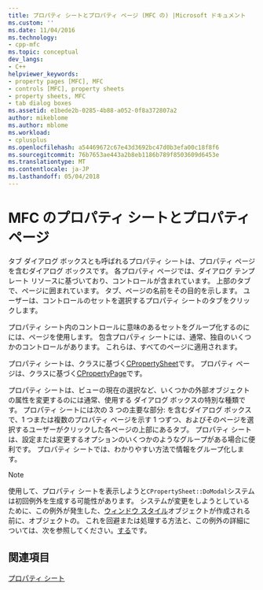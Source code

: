 ```yaml
---
title: プロパティ シートとプロパティ ページ (MFC の) |Microsoft ドキュメント
ms.custom: ''
ms.date: 11/04/2016
ms.technology:
- cpp-mfc
ms.topic: conceptual
dev_langs:
- C++
helpviewer_keywords:
- property pages [MFC], MFC
- controls [MFC], property sheets
- property sheets, MFC
- tab dialog boxes
ms.assetid: e1bede2b-0285-4b88-a052-0f8a372807a2
author: mikeblome
ms.author: mblome
ms.workload:
- cplusplus
ms.openlocfilehash: a54469672c67e43d3692bc47d0b3efa00c18f8f6
ms.sourcegitcommit: 76b7653ae443a2b8eb1186b789f8503609d6453e
ms.translationtype: MT
ms.contentlocale: ja-JP
ms.lasthandoff: 05/04/2018
---
```

# <a name="property-sheets-and-property-pages-in-mfc"></a>MFC のプロパティ シートとプロパティ ページ
タブ ダイアログ ボックスとも呼ばれるプロパティ シートは、プロパティ ページを含むダイアログ ボックスです。 各プロパティ ページでは、ダイアログ テンプレート リソースに基づいており、コントロールが含まれています。 上部のタブで、ページに囲まれています。 タブ、ページの名前をその目的を示します。 ユーザーは、コントロールのセットを選択するプロパティ シートのタブをクリックします。  
  
 プロパティ シート内のコントロールに意味のあるセットをグループ化するのにには、ページを使用します。 包含プロパティ シートには、通常、独自のいくつかのコントロールがあります。 これらは、すべてのページに適用されます。  
  
 プロパティ シートは、クラスに基づく[CPropertySheet](../mfc/reference/cpropertysheet-class.md)です。 プロパティ ページは、クラスに基づく[CPropertyPage](../mfc/reference/cpropertypage-class.md)です。  
  
 プロパティ シートは、ビューの現在の選択など、いくつかの外部オブジェクトの属性を変更するのには通常、使用する ダイアログ ボックスの特別な種類です。 プロパティ シートには次の 3 つの主要な部分: を含むダイアログ ボックスで、1 つまたは複数のプロパティ ページを示す 1 つずつ、およびそのページを選択するユーザーがクリックした各ページの上部にあるタブ。 プロパティ シートは、設定または変更するオプションのいくつかのようなグループがある場合に便利です。 プロパティ シートでは、わかりやすい方法で情報をグループ化します。  
  
> [!NOTE]
>  使用して、プロパティ シートを表示しようと`CPropertySheet::DoModal`システムは初回例外を生成する可能性があります。 システムが変更をしようとしているために、この例外が発生した、[ウィンドウ スタイル](../mfc/reference/styles-used-by-mfc.md#window-styles)オブジェクトが作成される前に、オブジェクトの。 これを回避または処理する方法と、この例外の詳細については、次を参照してください。[する](../mfc/reference/cpropertysheet-class.md#domodal)です。  
  
## <a name="see-also"></a>関連項目  
 [プロパティ シート](../mfc/property-sheets-mfc.md)

